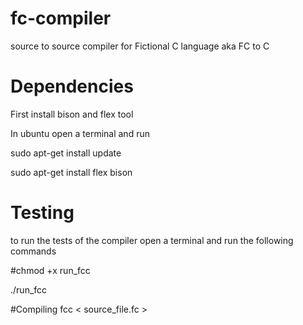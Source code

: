 # fc-compiler
source to source compiler for Fictional C language aka FC to C

# Dependencies
First install bison and flex tool


In ubuntu open a terminal and run

sudo apt-get install update


sudo apt-get install flex bison


# Testing
to run the tests of the compiler open a terminal and run the following commands 


#chmod +x run_fcc 


./run_fcc

#Compiling
fcc < source_file.fc >

